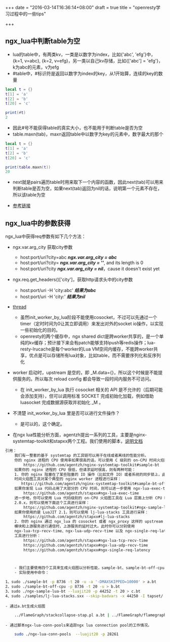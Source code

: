 +++
date = "2016-03-14T16:36:14+08:00"
draft = true
title = "openresty学习过程中的一些tips"

+++

ngx_lua中判断table为空
-------------------------------------
* lua的table中，有两类kv，一类是以数字为index，比如{'abc', 'efg'}中，{k=1, v=abc}, {k=2, v=efg}，另一类以自己kv存储，比如{['abc'] = 'efg'}，k为abc的元素，v为efg
* #table中，#标识符是返回以数字为index的key，从1开始算，连续的key的数量

```lua
local t = {}
t[1] = 'a'
t[2] = 'b'
t[20] = 'c'

print(#t)
2
```

* 因此#号不能获得table的真实大小，也不能用于判断table是否为空
* table.maxn(tab)，maxn返回table中以数字为key的元素中，数字最大的那个

```lua
local t = {}
t[1] = 'a'
t[2] = 'b'
t[20] = 'c'

print(table.maxn(t))
20
```

* next就是pairs遍历table时用来取下一个内容的函数，因此next(tab)可以用来判断table是否为空，如果next(tab)返回为nil的话，说明第一个元素不存在，所以该table为空

* [参考链接](https://moonbingbing.gitbooks.io/openresty-best-practices/content/lua/not_nill.html)

ngx_lua中的参数获得
-------------------------------------

ngx_lua中获得req参数有如下几个方法：

* ngx.var.arg_city 获取city参数
    * host:port/uri?city=abc    ***ngx.var.arg_city = abc***
    * host:port/uri?city=       ***ngx.var.arg_city = ''***, and its length is 0
    * host:port/uri?city        ***ngx.var.arg_city = nil***，cause it doesn't exist yet

* ngx.req.get_headers()['city']，获取http请求头中的city参数
    * host:port/uri -H 'city:abc'   ***结果为abc***
    * host:port/uri -H 'city:'      ***结果为nil***


- [thread](https://groups.google.com/forum/#!topic/openresty/fQvG_TvDAvU)

    - 虽然init_worker_by_lua阶段不能使用cosocket，不过可以先通过一个timer（定时时间为0让其立即调用）来发出对外的socket io操作，以实现一些初始化的目的。
    - openresty的两个缓存中，ngx shared dict是跨worker共享的，是一个单纯的kv缓存；预计接下来会有patch能够支持lpush等redis操作；lua-resty-lrucache是每个worker的Lua VM空间内缓存，不能跨worker共享，优点是可以存储所有lua对象，比如table，而不需要序列化和反序列化

- worker 启动时，upstream 是空的，即 _M.data={}，所以这个时候是不能提供服务的。所以每次 reload config 都会导致一段时间内服务不可访问。
    - 在 init_worker_by_lua 执行 cosocket 相关的 API 是不允许的（后期可能会添加支持），但可以调用标准 SOCKET 完成初始化加载，例如借助 luasocket 完成数据源获取并初始化 _M 。

- 不清楚 init_worker_by_lua 里是否可以进行文件操作？
    - 是可以的，这个确定。

- 在ngx lua性能分析方面，agentzh提出一系列的工具，主要是nginx-systemtap-toolkit和stapxx两个工程。我们使用的脚本，[说明文档](https://groups.google.com/forum/#!topic/openresty/bOwgPymXQzg)

```bash
引用：
	我们有一整套的基于 systemtap 的工具链可以用于在线或者离线的性能分析。 
	你的 nginx 进程的 CPU 使用率如果很高的话，可以使用 C 级别的 on-CPU 时间火焰图工具对你最忙的 nginx worker 进程进行采样： 
	    https://github.com/agentzh/nginx-systemtap-toolkit#sample-bt 
	如果你的 nginx 进程的 CPU 很低，但请求延时很高，则有两种可能： 
	1. 你的 nginx 阻塞在了某些阻塞的 IO 操作（比如文件 IO）或者系统的同步锁上，此时你可以使用 C 级别的 off-CPU 
	时间火焰图工具对某个典型的 nginx worker 进程进行采样： 
	   https://github.com/agentzh/nginx-systemtap-toolkit#sample-bt-off-cpu 
	如果你发现 Lua 代码占用了大部分的 CPU 时间，则可以进一步使用 ngx-lua-exec-time 工具加以确认： 
	    https://github.com/agentzh/stapxx#ngx-lua-exec-time 
	进一步地，你可以使用 Lua 代码级别的 on-CPU 火焰图工具在 Lua 层面上分析 CPU 时间的分布。如果你使用的是 LuaJIT 
	2.0.x，则可以使用下面这个工具进行采样： 
	    https://github.com/agentzh/nginx-systemtap-toolkit#ngx-sample-lua-bt 
	如果你使用的是 LuaJIT 2.1，则可以使用 lj-lua-stacks 工具进行采样： 
	    https://github.com/agentzh/stapxx#lj-lua-stacks 
	2. 你的 nginx 通过 ngx_lua 的 cosocket 或者 ngx_proxy 这样的 upstream 
	模块和上游服务进行通信时，上游服务的延时过大。此时你可以分别使用 
	ngx-lua-tcp-recv-time、ngx-lua-udp-recv-time 以及 ngx-single-req-latency 
	工具进行分析： 
	    https://github.com/agentzh/stapxx#ngx-lua-tcp-recv-time 
	    https://github.com/agentzh/stapxx#ngx-lua-udp-recv-time 
	    https://github.com/agentzh/stapxx#ngx-single-req-latency  



    - 我们主要使用四个工具来生成火焰图以分析性能，sample-bt、sample-bt-off-cpu、ngx-sample-lua-bt 和 lj-lua-stacks。
    - 实际使用中命令：
```

```bash
1、sudo ./sample-bt -p 8736 -t 20 -u -a '-DMAXSKIPPED=10000' > a.bt
2、sudo ./sample-bt-off-cpu -p 8736 -t 20 -u > b.bt
3、sudo ./ngx-sample-lua-bt --luajit20 -p 44252 -t 20 > c.bt
4、sudo ./samples/lj-lua-stacks.sxx --skip-badvars -x 44250 -I tapset/ > d.bt
```

    - 通过a.bt生成火焰图

```bash
	../FlameGraph/stackcollapse-stap.pl a.bt | ../FlameGraph/flamegraph.pl > a.svg
```

    - 通过脚本ngx-lua-conn-pools来追踪ngx lua connection pool的工作情况。		

```bash
    sudo ./ngx-lua-conn-pools  --luajit20 -p 28261
```

